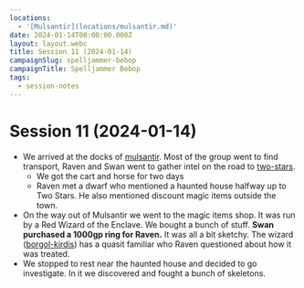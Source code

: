 ```yaml
---
locations:
  - '[Mulsantir](locations/mulsantir.md)'
date: 2024-01-14T00:00:00.000Z
layout: layout.webc
title: Session 11 (2024-01-14)
campaignSlug: spelljammer-bebop
campaignTitle: Spelljammer Bebop
tags:
  - session-notes
---
```

# Session 11 (2024-01-14)

- We arrived at the docks of [mulsantir](locations/mulsantir.md). Most of the group went to find transport, Raven and Swan went to gather intel on the road to [two-stars](locations/two-stars.md).
	- We got the cart and horse for two days
	- Raven met a dwarf who mentioned a haunted house halfway up to Two Stars. He also mentioned discount magic items outside the town.
- On the way out of Mulsantir we went to the magic items shop. It was run by a Red Wizard of the Enclave. We bought a bunch of stuff. **Swan purchased a 1000gp ring for Raven.**  It was all a bit sketchy. The wizard ([borgol-kirdis](npcs/borgol-kirdis.md)) has a quasit familiar who Raven questioned about how it was treated.
- We stopped to rest near the haunted house and decided to go investigate. In it we discovered and fought a bunch of skeletons.
